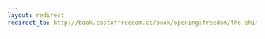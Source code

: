 ```yaml
---
layout: redirect
redirect_to: http://book.costoffreedom.cc/book/opening:freedom/the-shit-of-freedom.html
---
```

